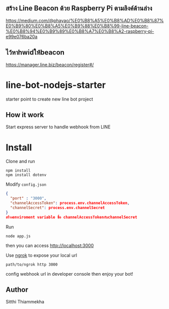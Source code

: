 ## สร้าง Line Beacon ด้วย Raspberry Pi ตามลิงค์ด้านล่าง
https://medium.com/@phayao/%E0%B8%A5%E0%B8%AD%E0%B8%87%E0%B9%80%E0%B8%A5%E0%B9%88%E0%B8%99-line-beacon-%E0%B8%94%E0%B9%89%E0%B8%A7%E0%B8%A2-raspberry-pi-e99e076ba20a


## ไว้หาhwidให้beacon
https://manager.line.biz/beacon/register#/

# line-bot-nodejs-starter
starter point to create new line bot project

## How it work
Start express server to handle webhook from LINE

# Install
Clone and run
```
npm install
npm install dotenv
```
Modify `config.json`
```json
{
  "port" : "3000",
  "channelAccessToken": process.env.channelAccessToken,
  "channelSecret": process.env.channelSecret
}
สร้างenviroment variable ชื่อ channelAccessTokenกับchannelSecret
```
Run
```
node app.js
```
then you can access [http://localhost:3000](http://localhost:3000)

Use [ngrok](https://ngrok.com/) to expose your local url
```
path/to/ngrok http 3000
``` 

config webhook url in developer console then enjoy your bot!


## Author
Sitthi Thiammekha
